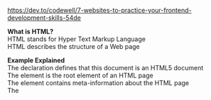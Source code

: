 https://dev.to/codewell/7-websites-to-practice-your-frontend-development-skills-54de   

<b>What is HTML? </b><br>
    HTML stands for Hyper Text Markup Language  <br>
    HTML describes the structure of a Web page

<b>Example Explained</b> <br>
The <!DOCTYPE html> declaration defines that this document is an HTML5 document <br>
The <html> element is the root element of an HTML page <br>
The <head> element contains meta-information about the HTML page <br>
The <title> element specifies a title for the HTML page (which is shown in the browser's title bar or in the page's tab) <br>
The <body> element defines the document's body and is a container for all the visible contents, such as headings, paragraphs, images, hyperlinks, tables, lists, etc.

The h1 element defines a large heading <br>
The p element defines a paragraph
<br><br><br>

HTML headings are defined with the h1 to h6 tags.
<br>
Defines the most important heading "h1". "h6" defines the least important heading: 

HTML links are defined with the a tag. The link's destination is specified in the href attribute. 

Tag	Description
<p>	    Defines a paragraph
<hr>	Defines a thematic change in the content
<br>	Inserts a single line break
<pre>	Defines pre-formatted text